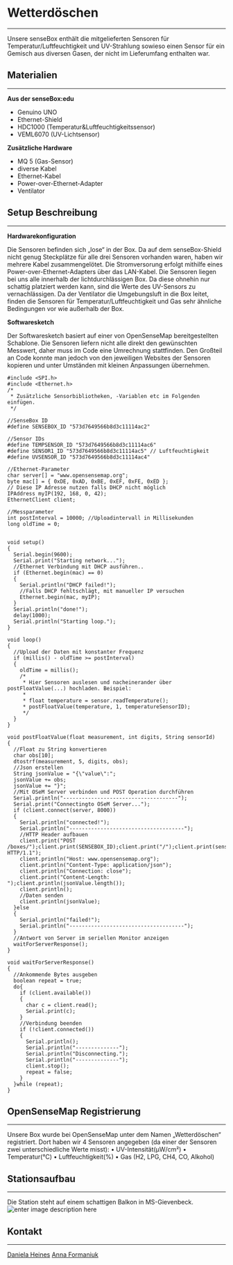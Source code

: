 
Wetterdöschen
===================
----------
Unsere senseBox enthält die mitgelieferten Sensoren für Temperatur/Luftfeuchtigkeit und UV-Strahlung sowieso einen Sensor für ein Gemisch aus diversen Gasen, der nicht im Lieferumfang enthalten war.

Materialien
-----------
----------
**Aus der senseBox:edu**
-	Genuino UNO
-	Ethernet-Shield
-	HDC1000 (Temperatur&Luftfeuchtigkeitssensor)
-	VEML6070 (UV-Lichtsensor)

**Zusätzliche Hardware**
-	MQ 5 (Gas-Sensor)
-	diverse Kabel
-	Ethernet-Kabel
-	Power-over-Ethernet-Adapter
-	Ventilator

Setup Beschreibung
-----------
----------
**Hardwarekonfiguration**

Die Sensoren befinden sich „lose“ in der Box. Da auf dem senseBox-Shield nicht genug Steckplätze für alle drei Sensoren vorhanden waren, haben wir mehrere Kabel zusammengelötet. 
Die Stromversorung erfolgt mithilfe eines Power-over-Ethernet-Adapters über das LAN-Kabel.
Die Sensoren liegen bei uns alle innerhalb der lichtdurchlässigen Box. Da diese ohnehin nur schattig platziert werden kann, sind die Werte des UV-Sensors zu vernachlässigen. Da der Ventilator die Umgebungsluft in die Box leitet, finden die Sensoren für Temperatur/Luftfeuchtigkeit und Gas sehr ähnliche Bedingungen vor wie außerhalb der Box.

**Softwaresketch**

Der Softwaresketch basiert auf einer von OpenSenseMap bereitgestellten Schablone.
Die Sensoren liefern nicht alle direkt den gewünschten Messwert, daher muss im Code eine Umrechnung stattfinden. 
Den Großteil an Code konnte man jedoch von den jeweiligen Websites der Sensoren kopieren und unter Umständen mit kleinen Anpassungen übernehmen.



```
#include <SPI.h>
#include <Ethernet.h>
/*
 * Zusätzliche Sensorbibliotheken, -Variablen etc im Folgenden einfügen.
 */
 
//SenseBox ID
#define SENSEBOX_ID "573d7649566b8d3c11114ac2"

//Sensor IDs
#define TEMPSENSOR_ID "573d7649566b8d3c11114ac6"
#define SENSOR1_ID "573d7649566b8d3c11114ac5" // Luftfeuchtigkeit 
#define UVSENSOR_ID "573d7649566b8d3c11114ac4"

//Ethernet-Parameter
char server[] = "www.opensensemap.org";
byte mac[] = { 0xDE, 0xAD, 0xBE, 0xEF, 0xFE, 0xED };
// Diese IP Adresse nutzen falls DHCP nicht möglich
IPAddress myIP(192, 168, 0, 42);
EthernetClient client;

//Messparameter
int postInterval = 10000; //Uploadintervall in Millisekunden
long oldTime = 0;


void setup()
{
  Serial.begin(9600); 
  Serial.print("Starting network...");
  //Ethernet Verbindung mit DHCP ausführen..
  if (Ethernet.begin(mac) == 0) 
  {
    Serial.println("DHCP failed!");
    //Falls DHCP fehltschlägt, mit manueller IP versuchen
    Ethernet.begin(mac, myIP);
  }
  Serial.println("done!");
  delay(1000);
  Serial.println("Starting loop.");
}

void loop()
{
  //Upload der Daten mit konstanter Frequenz
  if (millis() - oldTime >= postInterval)
  {
    oldTime = millis();
    /*
     * Hier Sensoren auslesen und nacheinerander über postFloatValue(...) hochladen. Beispiel:
     * 
     * float temperature = sensor.readTemperature();
     * postFloatValue(temperature, 1, temperatureSensorID);
     */ 
  }
}

void postFloatValue(float measurement, int digits, String sensorId)
{ 
  //Float zu String konvertieren
  char obs[10]; 
  dtostrf(measurement, 5, digits, obs);
  //Json erstellen
  String jsonValue = "{\"value\":"; 
  jsonValue += obs; 
  jsonValue += "}";  
  //Mit OSeM Server verbinden und POST Operation durchführen
  Serial.println("-------------------------------------"); 
  Serial.print("Connectingto OSeM Server..."); 
  if (client.connect(server, 8000)) 
  {
    Serial.println("connected!");
    Serial.println("-------------------------------------");     
    //HTTP Header aufbauen
    client.print("POST /boxes/");client.print(SENSEBOX_ID);client.print("/");client.print(sensorId);client.println(" HTTP/1.1");
    client.println("Host: www.opensensemap.org"); 
    client.println("Content-Type: application/json"); 
    client.println("Connection: close");  
    client.print("Content-Length: ");client.println(jsonValue.length()); 
    client.println(); 
    //Daten senden
    client.println(jsonValue);
  }else 
  {
    Serial.println("failed!");
    Serial.println("-------------------------------------"); 
  }
  //Antwort von Server im seriellen Monitor anzeigen
  waitForServerResponse();
}

void waitForServerResponse()
{ 
  //Ankommende Bytes ausgeben
  boolean repeat = true; 
  do{ 
    if (client.available()) 
    { 
      char c = client.read();
      Serial.print(c); 
    } 
    //Verbindung beenden 
    if (!client.connected()) 
    {
      Serial.println();
      Serial.println("--------------"); 
      Serial.println("Disconnecting.");
      Serial.println("--------------"); 
      client.stop(); 
      repeat = false; 
    } 
  }while (repeat);
}
```




OpenSenseMap Registrierung
-----------
----------
Unsere Box wurde bei OpenSenseMap unter dem Namen „Wetterdöschen“ registriert. Dort haben wir 4 Sensoren angegeben (da einer der Sensoren zwei unterschiedliche Werte misst):
•  UV-Intensität(µW/cm²) 
•  Temperatur(°C)
•  Luftfeuchtigkeit(%)
•  Gas (H2, LPG, CH4, CO, Alkohol)

Stationsaufbau
-----------
----------
Die Station steht auf einem schattigen Balkon in MS-Gievenbeck.
![enter image description here](https://pp.vk.me/c631526/v631526290/40dd1/DW9qx2RqYhk.jpg)

Kontakt
-----------
----------
[Daniela Heines](daniela.heines@uni-muenster.de)
 [Anna Formaniuk](a_form03@uni-muenster.de)



